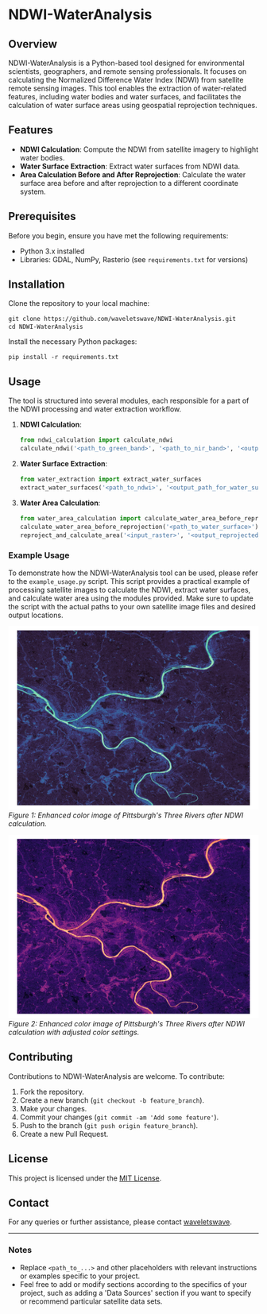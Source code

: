 # NDWI-WaterAnalysis

## Overview
NDWI-WaterAnalysis is a Python-based tool designed for environmental scientists, geographers, and remote sensing professionals. It focuses on calculating the Normalized Difference Water Index (NDWI) from satellite remote sensing images. This tool enables the extraction of water-related features, including water bodies and water surfaces, and facilitates the calculation of water surface areas using geospatial reprojection techniques.

## Features
- **NDWI Calculation**: Compute the NDWI from satellite imagery to highlight water bodies.
- **Water Surface Extraction**: Extract water surfaces from NDWI data.
- **Area Calculation Before and After Reprojection**: Calculate the water surface area before and after reprojection to a different coordinate system.

## Prerequisites
Before you begin, ensure you have met the following requirements:
- Python 3.x installed
- Libraries: GDAL, NumPy, Rasterio (see `requirements.txt` for versions)

## Installation
Clone the repository to your local machine:
```
git clone https://github.com/waveletswave/NDWI-WaterAnalysis.git
cd NDWI-WaterAnalysis
```

Install the necessary Python packages:
```
pip install -r requirements.txt
```

## Usage
The tool is structured into several modules, each responsible for a part of the NDWI processing and water extraction workflow.

1. **NDWI Calculation**: 
   ```python
   from ndwi_calculation import calculate_ndwi
   calculate_ndwi('<path_to_green_band>', '<path_to_nir_band>', '<output_path_for_ndwi>')
   ```

2. **Water Surface Extraction**:
   ```python
   from water_extraction import extract_water_surfaces
   extract_water_surfaces('<path_to_ndwi>', '<output_path_for_water_surface>')
   ```

3. **Water Area Calculation**:
   ```python
   from water_area_calculation import calculate_water_area_before_reprojection, reproject_and_calculate_area
   calculate_water_area_before_reprojection('<path_to_water_surface>')
   reproject_and_calculate_area('<input_raster>', '<output_reprojected_raster>')
   ```

### Example Usage
To demonstrate how the NDWI-WaterAnalysis tool can be used, please refer to the `example_usage.py` script. This script provides a practical example of processing satellite images to calculate the NDWI, extract water surfaces, and calculate water area using the modules provided. Make sure to update the script with the actual paths to your own satellite image files and desired output locations.

![Three Rivers](images/PGH-23-MAY-V1.png)
*Figure 1: Enhanced color image of Pittsburgh's Three Rivers after NDWI calculation.*

![Three Rivers](images/PGH-23-MAY-V2.png)
*Figure 2: Enhanced color image of Pittsburgh's Three Rivers after NDWI calculation with adjusted color settings.*

## Contributing
Contributions to NDWI-WaterAnalysis are welcome. To contribute:
1. Fork the repository.
2. Create a new branch (`git checkout -b feature_branch`).
3. Make your changes.
4. Commit your changes (`git commit -am 'Add some feature'`).
5. Push to the branch (`git push origin feature_branch`).
6. Create a new Pull Request.

## License
This project is licensed under the [MIT License](LICENSE).

## Contact
For any queries or further assistance, please contact [waveletswave](mailto:yiyuns@andrew.cmu.edu).

---

### Notes
- Replace `<path_to_...>` and other placeholders with relevant instructions or examples specific to your project.
- Feel free to add or modify sections according to the specifics of your project, such as adding a 'Data Sources' section if you want to specify or recommend particular satellite data sets.